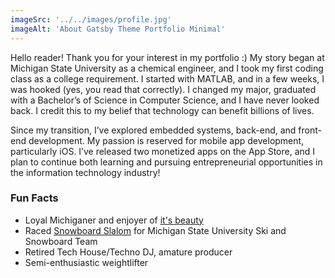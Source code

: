 ```yaml
---
imageSrc: '../../images/profile.jpg'
imageAlt: 'About Gatsby Theme Portfolio Minimal'
---
```


Hello reader! Thank you for your interest in my portfolio :) My story began at Michigan State University as a chemical engineer, and I took my first coding class as a college requirement. I started with MATLAB, and in a few weeks, I was hooked (yes, you read that correctly). I changed my major, graduated with a Bachelor’s of Science in Computer Science, and I have never looked back. I credit this to my belief that technology can benefit billions of lives.

Since my transition, I’ve explored embedded systems, back-end, and front-end development. My passion is reserved for mobile app development, particularly iOS. I’ve released two monetized apps on the App Store, and I plan to continue both learning and pursuing entrepreneurial opportunities in the information technology industry! 

### Fun Facts
* Loyal Michiganer and enjoyer of <a href="https://www.michigan.org/"> <u>it's beauty</u></a>
* Raced <a href="https://en.wikipedia.org/wiki/Snowboard_racing"> <u>Snowboard Slalom</u></a> for Michigan State University Ski and Snowboard Team
* Retired Tech House/Techno DJ, amature producer 
* Semi-enthusiastic weightlifter
